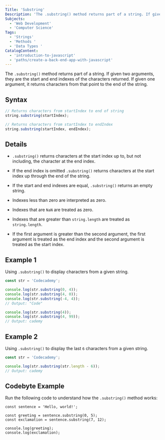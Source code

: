 ```yaml
---
Title: 'Substring'
Description: 'The .substring() method returns part of a string. If given two arguments, they are the start and end indexes of the characters returned. If given one argument, it returns characters from that point to the end of the string. javascript // Returns characters from startIndex to end of string string.substring(startIndex); // Returns characters from startIndex to endIndex string.substring(startIndex, endIndex); '
Subjects:
  - 'Web Development'
  - 'Computer Science'
Tags:
  - 'Strings'
  - 'Methods '
  - 'Data Types '
CatalogContent:
  - 'introduction-to-javascript'
  - 'paths/create-a-back-end-app-with-javascript'
---
```


The `.substring()` method returns part of a string. If given two arguments, they are the start and end indexes of the characters returned. If given one argument, it returns characters from that point to the end of the string.

## Syntax

```javascript
// Returns characters from startIndex to end of string
string.substring(startIndex);

// Returns characters from startIndex to endIndex
string.substring(startIndex, endIndex);
```

## Details

- `.substring()` returns characters at the start index up to, but not including, the character at the end index.

- If the end index is omitted `.substring()` returns characters at the start index up through the end of the string.

- If the start and end indexes are equal, `.substring()` returns an empty string.

- Indexes less than zero are interpreted as zero.

- Indexes that are `NaN` are treated as zero.

- Indexes that are greater than `string.length` are treated as `string.length`.

- If the first argument is greater than the second argument, the first argument is treated as the end index and the second argument is treated as the start index.

## Example 1

Using `.substring()` to display characters from a given string.

```javascript
const str = 'Codecademy';

console.log(str.substring(0, 4));
console.log(str.substring(4, 0));
console.log(str.substring(-4, 4));
// Output: "Code"

console.log(str.substring(4));
console.log(str.substring(4, 99));
// Output: cademy
```

## Example 2

Using `.substring()` to display the last `6` characters from a given string.

```javascript
const str = 'Codecademy';

console.log(str.substring(str.length - 6));
// Output: cademy
```

## Codebyte Example

Run the following code to understand how the `.substring()` method works:

```codebyte/javascript
const sentence = 'Hello, world!';

const greeting = sentence.substring(0, 5);
const exclamation = sentence.substring(7, 12);

console.log(greeting);
console.log(exclamation); 
```
